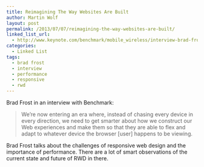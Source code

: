 ```yaml
---
title: Reimagining The Way Websites Are Built
author: Martin Wolf
layout: post
permalink: /2013/07/07/reimagining-the-way-websites-are-built/
linked_list_url:
  - http://www.keynote.com/benchmark/mobile_wireless/interview-brad-frost.php
categories:
  - Linked List
tags:
  - brad frost
  - interview
  - performance
  - responsive
  - rwd
---
```

<p class="linked-list-quote-author">
  Brad Frost in an interview with Benchmark:
</p>

> We&#8217;re now entering an era where, instead of chasing every device in every direction, we need to get smarter about how we construct our Web experiences and make them so that they are able to flex and adapt to whatever device the browser [user] happens to be viewing.

Brad Frost talks about the challenges of responsive web design and the importance of performance. There are a lot of smart observations of the current state and future of RWD in there.